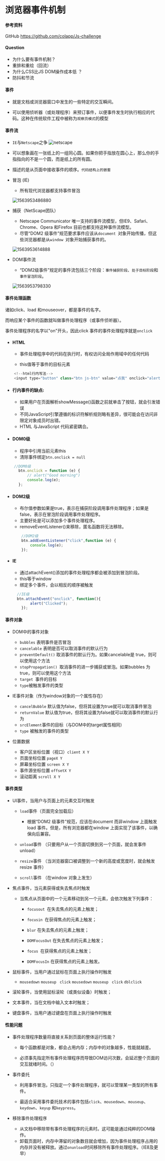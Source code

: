 # 浏览器事件机制

#### 参考资料

GitHub    <https://github.com/colapp/Js-challenge>



#### Question

- 为什么要有事件机制？
- 重排和重绘（回流）
- 为什么CSS比JS DOM操作成本低 ？
- 防抖和节流

#### 事件

- 就是文档或浏览器窗口中发生的一些特定的交互瞬间。

- 可以使用侦听器（或处理程序）来预订事件，以便事件发生时执行相应的代码。这种在传统软件工程中被称为`观察员模式`的模型



####  事件流

- `IE`与`Netscape`之争
 ![netscape](../images/netscape.gif)


- 可以想象画在一张纸上的一组同心圆。如果你把手指放在圆心上，那么你的手指指向的不是一个圆，而是纸上的所有圆。

- 描述的是从页面中接收事件的顺序。`代码结构上的嵌套`

- 冒泡 (IE) 

  - 所有现代浏览器都支持事件冒泡

  ![1563953486880](../images/1563953486880.png)

- 捕获（NetScape团队）

  - Netscape Communicator 唯一支持的事件流模型，但IE9、Safari、Chrome、Opera
    和Firefox 目前也都支持这种事件流模型。
  - 尽管“DOM2 级事件”规范要求事件应该从`document `对象开始传播，但这些浏览器都是从`window `对象开始捕获事件的。

  ![1563953614888](../images/1563953614888.png)

- DOM事件流

  - “DOM2级事件”规定的事件流包括三个阶段：`事件捕获阶段`、`处于目标阶段`和`事件冒泡阶段`。

  ![1563953798330](../images/1563953798330.png)

#### 事件处理函数

诸如click、load 和mouseover，都是事件的名字。

而响应某个事件的函数就叫做事件处理程序（或事件侦听器）。

事件处理程序的名字以"on"开头，因此click 事件的事件处理程序就是`onclick`

- #### HTML

  - 事件处理程序中的代码在执行时，有权访问全局作用域中的任何代码

  - this值等于事件的目标元素

```javascript
	<!--html行内写法-->
	<input type="button" class="btn js-btn" value="点我" onclick="alert('好饿饿饿啊啊啊啊')"/>
```

  

- #### 行内事件的缺点:

  - 如果用户在页面解析showMessage()函数之前就单击了按钮，就会引发错误
  - 不同JavaScript引擎遵循的标识符解析规则略有差异，很可能会在访问非限定对象成员时出错。
  - HTML 与JavaScript 代码紧密耦合。

- #### DOM0级

  - 程序中引用当前元素this
  - 清除事件绑定`btn.onclick = null`
```javascript
    //DOM0级
      btn.onclick = function (e) {
          // alert("Good morning")
          console.log(e);
      };
```
- #### DOM2级

  - 布尔值参数如果是true，表示在捕获阶段调用事件处理程序；如果是false，表示在冒泡阶段调用事件处理程序。
  - 主要好处是可以添加多个事件处理程序。
  - removeEventListener()来移除，匿名函数将无法移除。

  ```javascript
      //DOM2级
      btn.addEventListener("click",function (e) {
          console.log(e);
      });
  ```

  

- #### IE

  - 通过attachEvent()添加的事件处理程序都会被添加到冒泡阶段。
  - this等于window
  - 绑定多个事件，会以相反的顺序被触发

  ```javascript
  	//IE级
  	btn.attachEvent("onclick", function(){
          alert("Clicked");
      });
  ```

  

  

#### 事件对象

- DOM中的事件对象

  - `bubbles` 表明事件是否冒泡
  - `cancelable` 表明是否可以取消事件的默认行为
  - `preventDefault()` 取消事件的默认行为。如果cancelable是
    true，则可以使用这个方法
  - `stopPropagation() `取消事件的进一步捕获或冒泡。如果bubbles
    为true，则可以使用这个方法
  - `target `事件的目标
  - `type`被触发事件的类型
- IE事件对象（作为window对象的一个属性存在）

  - `cancelBubble` 默认值为false，但将其设置为true就可以取消事件冒泡
  - `returnValue` 默认值为true，但将其设置为false就可以取消事件的默认行为
  - `srcElement`事件的目标（与DOM中的target属性相同）
  - `type` 被触发的事件的类型
- 位置数据
  - 客户区坐标位置（视口）`client X Y`
  - 页面坐标位置 `pageX Y`
  - 屏幕坐标位置 `screen X Y`
  - 事件源坐标位置 `offsetX Y`
  - 滚动距离 `scroll X Y`



#### 事件类型

- UI事件，当用户与页面上的元素交互时触发 

  - `load`事件（页面完全加载后）

    - 根据“DOM2 级事件”规范，应该在document 而非window 上面触发load 事件。但是，所有浏览器都在window 上面实现了该事件，以确保向后兼容。

  - `unload`事件 （只要用户从一个页面切换到另一个页面，就会发事件unload）

  - `resize`事件 （当浏览器窗口被调整到一个新的高度或宽度时，就会触发resize 事件）

  - `scroll`事件 （在window 对象上发生）

    

- 焦点事件，当元素获得或失去焦点时触发
  - 当焦点从页面中的一个元素移动到另一个元素，会依次触发下列事件：
    - `focusout `在失去焦点的元素上触发；

    - `focusin `在获得焦点的元素上触发；

    - `blur` 在失去焦点的元素上触发；

    - `DOMFocusOut` 在失去焦点的元素上触发；

    - `focus `在获得焦点的元素上触发；

    - `DOMFocusIn` 在获得焦点的元素上触发。

      

- 鼠标事件，当用户通过鼠标在页面上执行操作时触发

  - `mousedown` `mouseup` ` click` `mousedown` `mouseup` ` click` `dblclick`

- 滚轮事件，当使用鼠标滚轮（或类似设备）时触发；

- 文本事件，当在文档中输入文本时触发；

- 键盘事件，当用户通过键盘在页面上执行操作时触发

  

#### 性能问题

- 事件处理程序数量将直接关系到页面的整体运行性能？
  - 每个函数都是对象，都会占用内存；内存中的对象越多，性能就越差。

  - 必须事先指定所有事件处理程序而导致DOM访问次数，会延迟整个页面的交互就绪时间。（）

    
- 事件委托
  - 利用事件冒泡，只指定一个事件处理程序，就可以管理某一类型的所有事件。

  - 最适合采用事件委托技术的事件包括`click`、`mousedown`、`mouseup`、`keydown`、`keyup` 和`keypress`。

    
- 移除事件处理程序
  - 从文档中移除带有事件处理程序的元素时。这可能是通过纯粹的DOM操作。
  - 卸载页面时，内存中滞留的对象数目就会增加，因为事件处理程序占用的内存并没有被释放。通过`onunload`时间移除所有事件处理程序。（IE8及更早）

